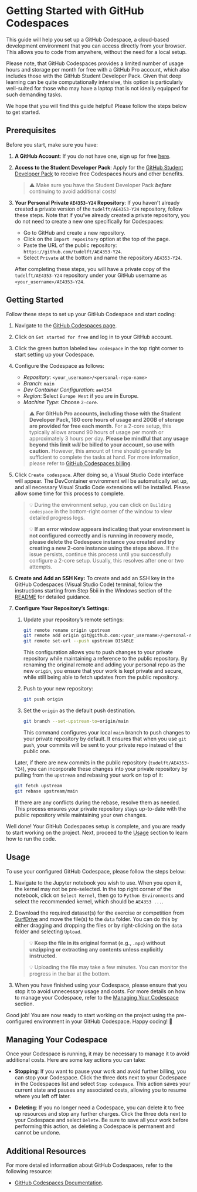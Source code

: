 # Getting Started with GitHub Codespaces
This guide will help you set up a GitHub Codespace, a cloud-based development environment that you can access directly from your browser. This allows you to code from anywhere, without the need for a local setup.

Please note, that GitHub Codespaces provides a limited number of usage hours and storage per month for free with a GitHub Pro account, which also includes those with the GitHub Student Developer Pack. Given that deep learning can be quite computationally intensive, this option is particularly well-suited for those who may have a laptop that is not ideally equipped for such demanding tasks.

We hope that you will find this guide helpful! Please follow the steps below to get started.

## Prerequisites
Before you start, make sure you have:

1. **A GitHub Account**: If you do not have one, sign up for free [here](https://github.com/).

2. **Access to the Student Developer Pack**: Apply for the [GitHub Student Developer Pack](https://education.github.com/pack) to receive free Codespaces hours and other benefits.

   > ⚠️ Make sure you have the Student Developer Pack **_before_** continuing to avoid additional costs!

3. **Your Personal Private `AE4353-Y24` Repository**: If you haven’t already created a private version of the `tudelft/AE4353-Y24` repository, follow these steps. Note that if you’ve already created a private repository, you do not need to create a new one specifically for Codespaces:

     - Go to GitHub and create a new repository.
     - Click on the `Import repository` option at the top of the page.
     - Paste the URL of the public repository: `https://github.com/tudelft/AE4353-Y24`.
     - Select `Private` at the bottom and name the repository `AE4353-Y24`.
   
      After completing these steps, you will have a private copy of the `tudelft/AE4353-Y24` repository under your GitHub username as `<your_username>/AE4353-Y24`.

## Getting Started
Follow these steps to set up your GitHub Codespace and start coding:

1. Navigate to the [GitHub Codespaces page](https://github.com/features/codespaces).

2. Click on `Get started for free` and log in to your GitHub account.

3. Click the green button labeled `New codespace` in the top right corner to start setting up your Codespace.

4. Configure the Codespace as follows:
   - _Repository_: `<your_username>/<personal-repo-name>`
   - _Branch_: `main`
   - _Dev Container Configuration_: `ae4354`
   - _Region_: Select `Europe West` if you are in Europe.
   - _Machine Type_: Choose `2-core`.

   > ⚠️ **For GitHub Pro accounts, including those with the Student Developer Pack, 180 core hours of usage and 20GB of storage are provided for free each month.** For a 2-core setup, this typically allows around 90 hours of usage per month or approximately 3 hours per day. **Please be mindful that any usage beyond this limit _will_ be billed to your account, so use with caution.** However, this amount of time should generally be sufficient to complete the tasks at hand. For more information, please refer to [GitHub Codespaces billing](https://docs.github.com/en/billing/managing-billing-for-github-codespaces/about-billing-for-github-codespaces).

5. Click `Create codespace`. After doing so, a Visual Studio Code interface will appear. The DevContainer environment will be automatically set up, and all necessary Visual Studio Code extensions will be installed. Please allow some time for this process to complete.

   > 💡 During the environment setup, you can click on `Building codespace` in the bottom-right corner of the window to view detailed progress logs.
   >
   > 💡 **If an error window appears indicating that your environment is not configured correctly and is running in recovery mode, please delete the Codespace instance you created and try creating a new 2-core instance using the steps above.** If the issue persists, continue this process until you successfully configure a 2-core setup. Usually, this resolves after one or two attempts.

6. **Create and Add an SSH Key:** To create and add an SSH key in the GitHub Codespaces (Visual Studio Code) terminal, follow the instructions starting from Step 5bii in the Windows section of the [README](README.md) for detailed guidance.

7. **Configure Your Repository’s Settings:**
   1. Update your repository’s remote settings:
      ```bash
      git remote rename origin upstream                                              # Rename the existing 'origin' remote to 'upstream'
      git remote add origin git@github.com:<your_username>/<personal-repo-name>.git  # Add your new private repository as 'origin'
      git remote set-url --push upstream DISABLE                                     # Disable push access to the public repository
      ```
      This configuration allows you to push changes to your private repository while maintaining a reference to the public repository. By renaming the original remote and adding your personal repo as the new `origin`, you ensure that your work is kept private and secure, while still being able to fetch updates from the public repository.

   2. Push to your new repository:
       ```bash
       git push origin
       ```  
     
   3. Set the `origin` as the default push destination.
       ```bash
       git branch --set-upstream-to=origin/main
       ```

       This command configures your local `main` branch to push changes to your private repository by default. It ensures that when you use `git push`, your commits will be sent to your private repo instead of the public one.

   Later, if there are new commits in the public repository (`tudelft/AE4353-Y24`), you can incorporate these changes into your private repository by pulling from the `upstream` and rebasing your work on top of it:
   
   ```bash
   git fetch upstream
   git rebase upstream/main
   ```
   If there are any conflicts during the rebase, resolve them as needed. This process ensures your private repository stays up-to-date with the public repository while maintaining your own changes.


Well done! Your GitHub Codespaces setup is complete, and you are ready to start working on the project. Next, proceed to the [Usage](#usage) section to learn how to run the code.

## Usage
To use your configured GitHub Codespace, please follow the steps below:

1. Navigate to the Jupyter notebook you wish to use. When you open it, the kernel may not be pre-selected. In the top right corner of the notebook, click on `Select Kernel`, then go to `Python Environments` and select the recommended kernel, which should be `AE4353 ...`.

2. Download the required dataset(s) for the exercise or competition from [SurfDrive](https://surfdrive.surf.nl/files/index.php/s/QzvOHJx2o4KIESI) and move the file(s) to the `data` folder. You can do this by either dragging and dropping the files or by right-clicking on the `data` folder and selecting `Upload`.

    > 💡 **Keep the file in its original format (e.g., `.npz`) without unzipping or extracting any contents unless explicitly instructed.**
    >
    > 💡 Uploading the file may take a few minutes. You can monitor the progress in the bar at the bottom.

3. When you have finished using your Codespace, please ensure that you stop it to avoid unnecessary usage and costs. For more details on how to manage your Codespace, refer to the [Managing Your Codespace](#managing-your-codespace) section.

Good job! You are now ready to start working on the project using the pre-configured environment in your GitHub Codespace. Happy coding! 🚀

## Managing Your Codespace
Once your Codespace is running, it may be necessary to manage it to avoid additional costs. Here are some key actions you can take:

- **Stopping**: If you want to pause your work and avoid further billing, you can stop your Codespace. Click the three dots next to your Codespace in the Codespaces list and select `Stop codespace`. This action saves your current state and pauses any associated costs, allowing you to resume where you left off later.

- **Deleting**: If you no longer need a Codespace, you can delete it to free up resources and stop any further charges. Click the three dots next to your Codespace and select `Delete`. Be sure to save all your work before performing this action, as deleting a Codespace is permanent and cannot be undone.

## Additional Resources
For more detailed information about GitHub Codespaces, refer to the following resource:

- [GitHub Codespaces Documentation](https://docs.github.com/en/codespaces).
